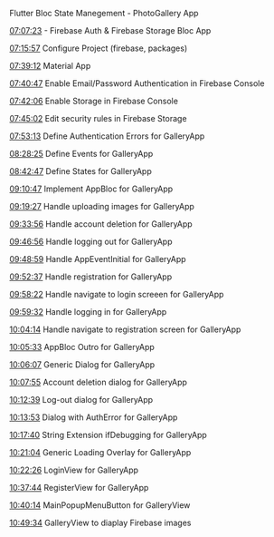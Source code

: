 Flutter Bloc State Manegement - PhotoGallery App

[07:07:23](https://www.youtube.com/watch?v=Mn254cnduOY&list=PL6yRaaP0WPkUf-ff1OX99DVSL1cynLHxO&index=9&t=25643s) - Firebase Auth & Firebase Storage Bloc App 

[07:15:57](https://youtu.be/Mn254cnduOY?list=PL6yRaaP0WPkUf-ff1OX99DVSL1cynLHxO&t=26157) Configure Project (firebase, packages)

[07:39:12](https://youtu.be/Mn254cnduOY?list=PL6yRaaP0WPkUf-ff1OX99DVSL1cynLHxO&t=27552) Material App

[07:40:47](https://youtu.be/Mn254cnduOY?list=PL6yRaaP0WPkUf-ff1OX99DVSL1cynLHxO&t=27647) Enable Email/Password Authentication in Firebase Console

[07:42:06](https://youtu.be/Mn254cnduOY?list=PL6yRaaP0WPkUf-ff1OX99DVSL1cynLHxO&t=27726) Enable Storage in Firebase Console

[07:45:02](https://youtu.be/Mn254cnduOY?list=PL6yRaaP0WPkUf-ff1OX99DVSL1cynLHxO&t=27902) Edit security rules in Firebase Storage

[07:53:13](https://youtu.be/Mn254cnduOY?list=PL6yRaaP0WPkUf-ff1OX99DVSL1cynLHxO&t=28393) Define Authentication Errors for GalleryApp

[08:28:25](https://youtu.be/Mn254cnduOY?list=PL6yRaaP0WPkUf-ff1OX99DVSL1cynLHxO&t=30505) Define Events for GalleryApp

[08:42:47](https://youtu.be/Mn254cnduOY?list=PL6yRaaP0WPkUf-ff1OX99DVSL1cynLHxO&t=31367) Define States for GalleryApp

[09:10:47](https://youtu.be/Mn254cnduOY?list=PL6yRaaP0WPkUf-ff1OX99DVSL1cynLHxO&t=33047) Implement AppBloc for GalleryApp

[09:19:27](https://youtu.be/Mn254cnduOY?list=PL6yRaaP0WPkUf-ff1OX99DVSL1cynLHxO&t=33567) Handle uploading images for GalleryApp

[09:33:56](https://youtu.be/Mn254cnduOY?list=PL6yRaaP0WPkUf-ff1OX99DVSL1cynLHxO&t=34436) Handle account deletion for GalleryApp

[09:46:56](https://youtu.be/Mn254cnduOY?list=PL6yRaaP0WPkUf-ff1OX99DVSL1cynLHxO&t=35216) Handle logging out for GalleryApp

[09:48:59](https://youtu.be/Mn254cnduOY?list=PL6yRaaP0WPkUf-ff1OX99DVSL1cynLHxO&t=35339) Handle AppEventInitial for GalleryApp

[09:52:37](https://youtu.be/Mn254cnduOY?list=PL6yRaaP0WPkUf-ff1OX99DVSL1cynLHxO&t=35558) Handle registration for GalleryApp

[09:58:22](https://youtu.be/Mn254cnduOY?list=PL6yRaaP0WPkUf-ff1OX99DVSL1cynLHxO&t=35903) Handle navigate to login screeen for GalleryApp

[09:59:32](https://youtu.be/Mn254cnduOY?list=PL6yRaaP0WPkUf-ff1OX99DVSL1cynLHxO&t=35974) Handle logging in for GalleryApp 

[10:04:14](https://youtu.be/Mn254cnduOY?list=PL6yRaaP0WPkUf-ff1OX99DVSL1cynLHxO&t=36254) Handle navigate to registration screen for GalleryApp

[10:05:33](https://youtu.be/Mn254cnduOY?list=PL6yRaaP0WPkUf-ff1OX99DVSL1cynLHxO&t=36334) AppBloc Outro for GalleryApp

[10:06:07](https://youtu.be/Mn254cnduOY?list=PL6yRaaP0WPkUf-ff1OX99DVSL1cynLHxO&t=36368) Generic Dialog for GalleryApp

[10:07:55](https://youtu.be/Mn254cnduOY?list=PL6yRaaP0WPkUf-ff1OX99DVSL1cynLHxO&t=36476) Account deletion dialog for GalleryApp

[10:12:39](https://youtu.be/Mn254cnduOY?list=PL6yRaaP0WPkUf-ff1OX99DVSL1cynLHxO&t=36759) Log-out dialog for GalleryApp

[10:13:53](https://youtu.be/Mn254cnduOY?list=PL6yRaaP0WPkUf-ff1OX99DVSL1cynLHxO&t=36833) Dialog with AuthError for GalleryApp

[10:17:40](https://youtu.be/Mn254cnduOY?list=PL6yRaaP0WPkUf-ff1OX99DVSL1cynLHxO&t=37060) String Extension ifDebugging for GalleryApp

[10:21:04](https://youtu.be/Mn254cnduOY?list=PL6yRaaP0WPkUf-ff1OX99DVSL1cynLHxO&t=37264) Generic Loading Overlay for GalleryApp

[10:22:26](https://youtu.be/Mn254cnduOY?list=PL6yRaaP0WPkUf-ff1OX99DVSL1cynLHxO&t=37346) LoginView for GalleryApp

[10:37:44](https://youtu.be/Mn254cnduOY?list=PL6yRaaP0WPkUf-ff1OX99DVSL1cynLHxO&t=38264) RegisterView for GalleryApp

[10:40:14](https://youtu.be/Mn254cnduOY?list=PL6yRaaP0WPkUf-ff1OX99DVSL1cynLHxO&t=38416) MainPopupMenuButton for GalleryView

[10:49:34](https://youtu.be/Mn254cnduOY?list=PL6yRaaP0WPkUf-ff1OX99DVSL1cynLHxO&t=38974) GalleryView to diaplay Firebase images
